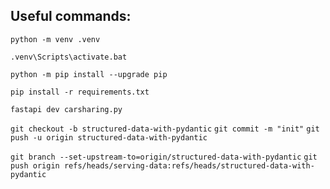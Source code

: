 ## Useful commands:

`python -m venv .venv`

`.venv\Scripts\activate.bat`

`python -m pip install --upgrade pip`

`pip install -r requirements.txt`

`fastapi dev carsharing.py`

`git checkout -b structured-data-with-pydantic`
`git commit -m "init"`
`git push -u origin structured-data-with-pydantic`


`git branch --set-upstream-to=origin/structured-data-with-pydantic`
`git push origin refs/heads/serving-data:refs/heads/structured-data-with-pydantic`